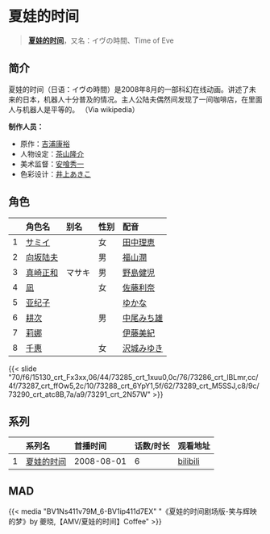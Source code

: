 # 夏娃的时间


> <u>**[夏娃的时间](http://bgm.tv/subject/1760)**</u>，又名：イヴの時間、Time of Eve

## 简介


夏娃的时间（日语：イヴの時間）是2008年8月的一部科幻在线动画。讲述了未来的日本，机器人十分普及的情况。主人公陆夫偶然间发现了一间咖啡店，在里面人与机器人是平等的。
（Via wikipedia）

**制作人员：**
- 原作：[吉浦康裕](http://bgm.tv/person/3083)
- 人物设定：[茶山隆介](http://bgm.tv/person/20677)
- 美术监督：[安喰秀一](http://bgm.tv/person/20684)
- 色彩设计：[井上あきこ](http://bgm.tv/person/20683)

## 角色

|     |   角色名   |   别名  | 性别 |  配音  |
|:--- |:------  |:----      |:---  |:--   |
| 1 | [サミイ](http://bgm.tv/character/15130) |  | 女 | [田中理恵](http://bgm.tv/person/3862) |
| 2 | [向坂陆夫](http://bgm.tv/character/73285) |  | 男 | [福山潤](http://bgm.tv/person/3818) |
| 3 | [真崎正和](http://bgm.tv/character/73286) | マサキ | 男 | [野島健児](http://bgm.tv/person/3850) |
| 4 | [凪](http://bgm.tv/character/73287) |  | 女 | [佐藤利奈](http://bgm.tv/person/4670) |
| 5 | [亚纪子](http://bgm.tv/character/73288) |  |  | [ゆかな](http://bgm.tv/person/3824) |
| 6 | [耕次](http://bgm.tv/character/73289) |  | 男 | [中尾みち雄](http://bgm.tv/person/4763) |
| 7 | [莉娜](http://bgm.tv/character/73290) |  |  | [伊藤美紀](http://bgm.tv/person/4332) |
| 8 | [千惠](http://bgm.tv/character/73291) |  | 女 | [沢城みゆき](http://bgm.tv/person/4244) |

{{< slide "70/f6/15130_crt_Fx3xx,06/44/73285_crt_1xuu0,0c/76/73286_crt_lBLmr,cc/4f/73287_crt_ffOw5,2c/10/73288_crt_6YpY1,5f/62/73289_crt_M5SSJ,c8/9c/73290_crt_atc8B,7a/a9/73291_crt_2N57W" >}}

## 系列

|     |   系列名   |   首播时间  | 话数/时长  | 观看地址 |
|:---  |:------    |:----      |:---       |:---  |
| 1 |[夏娃的时间](https://bgm.tv/subject/1760)| 2008-08-01 | 6 | [bilibili](https://www.bilibili.com/bangumi/play/ep83917)  |


## MAD

{{< media  "BV1Ns411v79M_6-BV1ip411d7EX"
"《夏娃的时间剧场版-笑与辉映的梦》by 夔晓,【AMV/夏娃的时间】Coffee"  >}}
